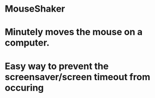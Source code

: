 # MouseShaker
# Minutely moves the mouse on a computer.
# Easy way to prevent the screensaver/screen timeout from occuring
